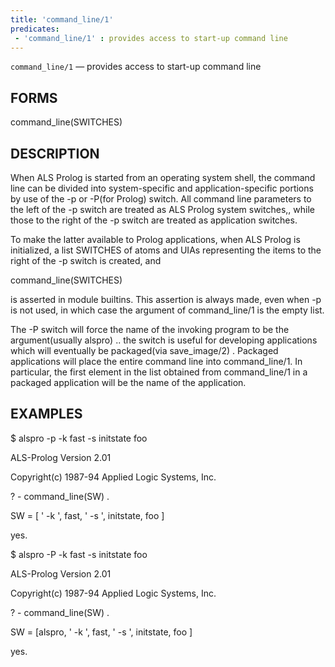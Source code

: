 ```yaml
---
title: 'command_line/1'
predicates:
 - 'command_line/1' : provides access to start-up command line
---
```

`command_line/1` — provides access to start-up command line


## FORMS

command_line(SWITCHES)


## DESCRIPTION

When ALS Prolog is started from an operating system shell, the command line can be divided into system-specific and application-specific portions by use of the -p or -P(for Prolog) switch. All command line parameters to the left of the -p switch are treated as ALS Prolog system switches,, while those to the right of the -p switch are treated as application switches.

To make the latter available to Prolog applications, when ALS Prolog is initialized, a list SWITCHES of atoms and UIAs representing the items to the right of the -p switch is created, and

command_line(SWITCHES)

is asserted in module builtins. This assertion is always made, even when -p is not used, in which case the argument of command_line/1 is the empty list.

The -P switch will force the name of the invoking program to be the argument(usually alspro) .. the switch is useful for developing applications which will eventually be packaged(via save_image/2) . Packaged applications will place the entire command line into command_line/1. In particular, the first element in the list obtained from command_line/1 in a packaged application will be the name of the application.


## EXAMPLES

$ alspro -p -k fast -s initstate foo

ALS-Prolog Version 2.01

Copyright(c) 1987-94 Applied Logic Systems, Inc.


? - command_line(SW) .


SW = [ ' -k ', fast, ' -s ', initstate, foo ]


yes.


$ alspro -P -k fast -s initstate foo

ALS-Prolog Version 2.01

Copyright(c) 1987-94 Applied Logic Systems, Inc.


? - command_line(SW) .


SW = [alspro, ' -k ', fast, ' -s ', initstate, foo ]


yes.

